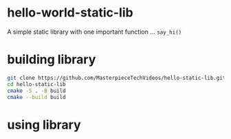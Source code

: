 # hello-world-static-lib
A simple static library with one important function ... ```say_hi()```

# building library
```sh
git clone https://github.com/MasterpieceTechVideos/hello-static-lib.git
cd hello-static-lib
cmake -S . -B build
cmake --build build
```

# using library
